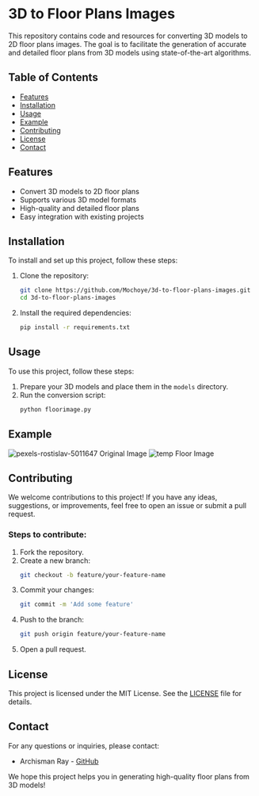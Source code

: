 # 3D to Floor Plans Images

This repository contains code and resources for converting 3D models to 2D floor plans images. The goal is to facilitate the generation of accurate and detailed floor plans from 3D models using state-of-the-art algorithms.

## Table of Contents
- [Features](#features)
- [Installation](#installation)
- [Usage](#usage)
- [Example](#example)
- [Contributing](#contributing)
- [License](#license)
- [Contact](#contact)

## Features
- Convert 3D models to 2D floor plans
- Supports various 3D model formats
- High-quality and detailed floor plans
- Easy integration with existing projects

## Installation
To install and set up this project, follow these steps:

1. Clone the repository:
    ```bash
    git clone https://github.com/Mochoye/3d-to-floor-plans-images.git
    cd 3d-to-floor-plans-images
    ```

2. Install the required dependencies:
    ```bash
    pip install -r requirements.txt
    ```

## Usage
To use this project, follow these steps:

1. Prepare your 3D models and place them in the `models` directory.
2. Run the conversion script:
    ```bash
    python floorimage.py
    ```
## Example

![pexels-rostislav-5011647](https://github.com/Mochoye/3d-to-floor-plans-images-/assets/95351969/66315138-4b19-4ef2-ac6a-387ad6896568)
Original Image
![temp](https://github.com/Mochoye/3d-to-floor-plans-images-/assets/95351969/fb41aa48-8f11-4e82-b5cb-c523e20479e7)
Floor Image


## Contributing
We welcome contributions to this project! If you have any ideas, suggestions, or improvements, feel free to open an issue or submit a pull request.

### Steps to contribute:
1. Fork the repository.
2. Create a new branch:
    ```bash
    git checkout -b feature/your-feature-name
    ```
3. Commit your changes:
    ```bash
    git commit -m 'Add some feature'
    ```
4. Push to the branch:
    ```bash
    git push origin feature/your-feature-name
    ```
5. Open a pull request.

## License
This project is licensed under the MIT License. See the [LICENSE](LICENSE) file for details.

## Contact
For any questions or inquiries, please contact:
- Archisman Ray - [GitHub](https://github.com/Mochoye)

We hope this project helps you in generating high-quality floor plans from 3D models!

